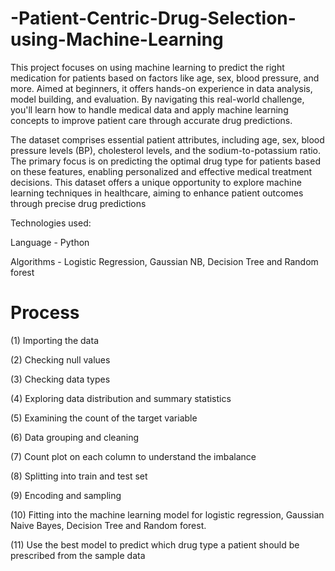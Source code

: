 # -Patient-Centric-Drug-Selection-using-Machine-Learning
This project focuses on using machine learning to predict the right medication for patients based on factors like age, sex, blood pressure, and more. Aimed at beginners, it offers hands-on experience in data analysis, model building, and evaluation. By navigating this real-world challenge, you'll learn how to handle medical data and apply machine learning concepts to improve patient care through accurate drug predictions.

The dataset comprises essential patient attributes, including age, sex, blood pressure levels (BP), cholesterol levels, and the sodium-to-potassium ratio. The primary focus is on predicting the optimal drug type for patients based on these features, enabling personalized and effective medical treatment decisions. This dataset offers a unique opportunity to explore machine learning techniques in healthcare, aiming to enhance patient outcomes through precise drug predictions

Technologies used:

Language - Python

Algorithms - Logistic Regression, Gaussian NB, Decision Tree and Random forest

# Process 
(1) Importing the data

(2) Checking null values 

(3) Checking data types  

(4) Exploring data distribution and summary statistics

(5) Examining the count of the target variable

(6) Data grouping and cleaning 

(7) Count plot on each column to understand the imbalance

(8) Splitting into train and test set

(9) Encoding and sampling 

(10) Fitting into the machine learning model for logistic regression, Gaussian Naive Bayes, Decision Tree and Random forest.

(11) Use the best model to predict which drug type a patient should be prescribed from the sample data

